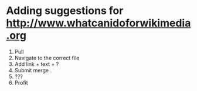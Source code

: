 # Adding suggestions for http://www.whatcanidoforwikimedia.org

1. Pull
2. Navigate to the correct file
3. Add link + text + ?
4. Submit merge
5. ???
6. Profit
